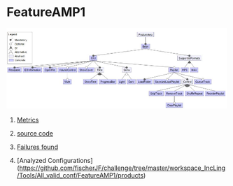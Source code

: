# FeatureAMP1

![image](https://raw.githubusercontent.com/fischerJF/challenge/master/featureModel/FeatureAMP1.JPG)

1. [Metrics](https://github.com/fischerJF/challenge/blob/master/metrics/FeatureAMP1.csv)
 
2. [source code](https://github.com/fischerJF/challenge/tree/master/workspace_IncLing/FeatureAMP1)

3. [Failures found](https://github.com/fischerJF/challenge/blob/master/failuresFound/FeatureAmp1.csv)

4. [Analyzed Configurations] (https://github.com/fischerJF/challenge/tree/master/workspace_IncLing/Tools/All_valid_conf/FeatureAMP1/products)